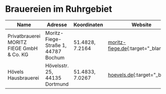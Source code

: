 # Brauereien im Ruhrgebiet

| Name                                       | Adresse                                     | Koordinaten        | Website                                                      | Instagram                                                    |
|--------------------------------------------|---------------------------------------------|--------------------|--------------------------------------------------------------|--------------------------------------------------------------|
| Privatbrauerei MORITZ FIEGE GmbH & Co. KG  | Moritz-Fiege-Straße 1, 44787 Bochum         | 51.4828, 7.2164    | [moritz-fiege.de](https://moritz-fiege.de){:target="_blank"}  | [@moritzfiege](https://instagram.com/moritzfiege){:target="_blank"} |
| Hövels Hausbrauerei                        | Hövelsstr. 25, 44135 Dortmund               | 51.4833, 7.0267    | [hoevels.de](https://hoevels.de){:target="_blank"}            | [@hoevels_brauerei](https://instagram.com/hoevels_brauerei){:target="_blank"} |
